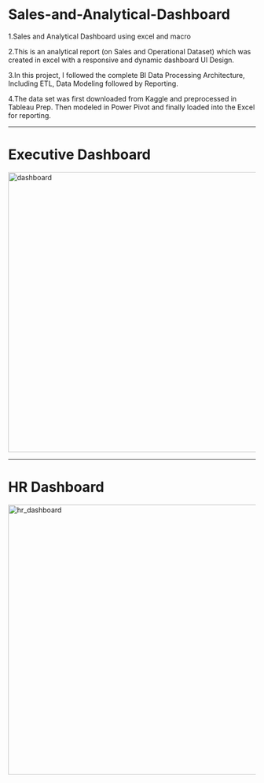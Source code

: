 # Sales-and-Analytical-Dashboard
1.Sales and Analytical Dashboard using excel and macro

2.This is an analytical report (on Sales and Operational Dataset) which was created in excel with a responsive and dynamic dashboard UI Design.

3.In this project, I followed the complete BI Data Processing Architecture, Including ETL, Data Modeling followed by Reporting. 

4.The data set was first downloaded from Kaggle and preprocessed in Tableau Prep. Then modeled in Power Pivot and finally loaded into the Excel for reporting.

<hr>
<h1>Executive Dashboard</h1>
<img width="569" alt="dashboard" src="https://github.com/arkapriyade/Sales-and-Analytical-Dashboard/assets/63455000/ac85c328-7eed-4e77-81a2-66e7e02b2460">

<hr>
<h1>HR Dashboard</h1>
<img width="549" alt="hr_dashboard" src="https://github.com/arkapriyade/Sales-and-Analytical-Dashboard/assets/63455000/debb2eb8-2683-4177-a7c1-3f3faa534ef9">

